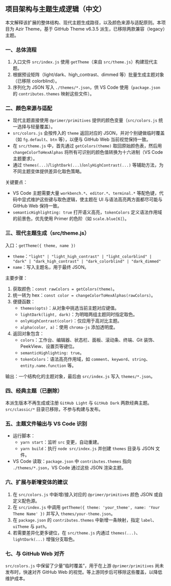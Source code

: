 ## 项目架构与主题生成逻辑（中文）

本文解释该扩展的整体结构、现代主题生成路径，以及颜色来源与适配原则。本项目为 Azir Theme，基于 GitHub Theme v6.3.5 派生，已移除两款兼容（legacy）主题。

### 一、总体流程

1. 入口文件 `src/index.js` 使用 `getTheme`（来自 `src/theme.js`）构建现代主题。
2. 根据预设矩阵（light/dark、high_contrast、dimmed 等）批量生成主题对象（已移除 colorblind）。
3. 序列化为 JSON 写入 `./themes/*.json`，供 VS Code 使用（`package.json` 的 `contributes.themes` 映射这些文件）。

### 二、颜色来源与适配

- 现代主题直接使用 `@primer/primitives` 提供的颜色变量（`src/colors.js` 统一选择与轻量覆盖）。
- `src/colors.js` 会按传入的 `theme` 返回对应的 JSON，并对个别键做临时覆盖（如 `fg.default`、`btn` 等），以便与 GitHub Web 当前视觉保持一致。
- 在 `src/theme.js` 中，首先通过 `getColors(theme)` 取回原始颜色表，然后用 `changeColorToHexAlphas` 将所有可识别的颜色值转换为十六进制（VS Code 主题要求）。
- 通过 `themes(...)`/`lightDark(...)`/`onlyHighContrast(...)` 等辅助方法，为不同主题变体提供差异化取色策略。

关键要点：

- VS Code 主题需要大量 `workbench.*`、`editor.*`、`terminal.*` 等配色键，代码中显式维护这些键与取色逻辑，使主题在 UI 与语法高亮两方面都尽可能与 GitHub Web 保持一致。
- `semanticHighlighting: true` 打开语义高亮，`tokenColors` 定义语法作用域的前景色，优先使用 Primer 的色阶（如 `scale.blue[6]`）。

### 三、现代主题生成（src/theme.js）

入口：`getTheme({ theme, name })`

- `theme`：`"light" | "light_high_contrast" | "light_colorblind" | "dark" | "dark_high_contrast" | "dark_colorblind" | "dark_dimmed"`
- `name`：写入主题名，用于最终 JSON。

主要步骤：

1. 获取颜色：`const rawColors = getColors(theme)`。
2. 统一转为 hex：`const color = changeColorToHexAlphas(rawColors)`。
3. 便捷函数：
   - `themes(opts)`：从对象中挑选当前主题对应键值。
   - `lightDark(light, dark)`：为明暗两组主题同时指定取色。
   - `onlyHighContrast(color)`：仅应用于高对比主题。
   - `alpha(color, a)`：使用 `chroma-js` 添加透明度。
4. 返回对象包含：
   - `colors`：工作台、编辑器、状态栏、面板、滚动条、终端、Git 装饰、PeekView、设置页等键位。
   - `semanticHighlighting: true`。
   - `tokenColors`：语法高亮作用域，如 `comment`、`keyword`、`string`、`entity.name.function` 等。

输出：一个结构化的主题对象，最后由 `src/index.js` 写入 `themes/*.json`。

### 四、经典主题（已删除）

本派生版本不再生成或注册 `GitHub Light` 与 `GitHub Dark` 两款经典主题。`src/classic/*` 目录已移除，不参与构建与发布。

### 五、主题文件输出与 VS Code 识别

- 运行脚本：
  - `yarn start`：监听 `src` 变更，自动重建。
  - `yarn build`：执行 `node src/index.js` 并创建 `themes` 目录与 JSON 文件。
- VS Code 读取：`package.json` 中 `contributes.themes` 指向 `./themes/*.json`，VS Code 通过这些 JSON 渲染主题。

### 六、扩展与新增变体的建议

1. 在 `src/colors.js` 中新增/接入对应的 `@primer/primitives` 颜色 JSON 或自定义配色源。
2. 在 `src/index.js` 中调用 `getTheme({ theme: 'your_theme', name: 'Your Theme Name' })` 并写入 `themes/your-theme.json`。
3. 在 `package.json` 的 `contributes.themes` 中新增一条映射，指定 `label`、`uiTheme` 与 `path`。
4. 若需要差异化更多键位，在 `src/theme.js` 内通过 `themes(...)`、`lightDark(...)` 增强分支取色。

### 七、与 GitHub Web 对齐

`src/colors.js` 中保留了少量“临时覆盖”，用于在上游 `@primer/primitives` 尚未发布时，快速对齐 GitHub Web 的视觉。等上游同步后可移除这些覆盖，以降低维护成本。


